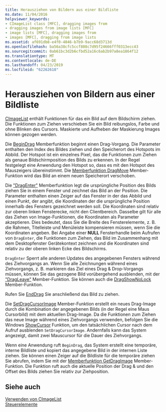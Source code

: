 ```yaml
---
title: Herausziehen von Bildern aus einer Bildliste
ms.date: 11/04/2016
helpviewer_keywords:
- CImageList class [MFC], dragging images from
- dragging images from image lists [MFC]
- image lists [MFC], dragging images from
- images [MFC], dragging from image lists
ms.assetid: af691db8-e4f0-4046-b7b9-9acc68d3713d
ms.openlocfilehash: ba56a38cfc5ccf808c7d95f24666fff0313ecc43
ms.sourcegitcommit: 0ab61bc3d2b6cfbd52a16c6ab2b97a8ea1864f12
ms.translationtype: MT
ms.contentlocale: de-DE
ms.lasthandoff: 04/23/2019
ms.locfileid: "62262618"
---
```

# <a name="dragging-images-from-an-image-list"></a>Herausziehen von Bildern aus einer Bildliste

[CImageList](../mfc/reference/cimagelist-class.md) enthält Funktionen für das ein Bild auf dem Bildschirm ziehen. Die Funktionen zum Ziehen verschieben Sie ein Bild reibungslos, Farbe und ohne Blinken des Cursors. Maskierte und Aufheben der Maskierung Images können gezogen werden.

Die [BeginDrag](../mfc/reference/cimagelist-class.md#begindrag) Memberfunktion beginnt einen Drag-Vorgang. Die Parameter enthalten den Index des Bildes ziehen und den Speicherort des Hotspots im Abbild. Der Hotspot ist ein einzelnes Pixel, das die Funktionen zum Ziehen als genaue Bildschirmposition des Bilds zu erkennen. In der Regel festgelegt eine Anwendung den Hotspot so, dass es mit den Hotspot des Mauszeigers übereinstimmt. Die [Memberfunktion DragMove](../mfc/reference/cimagelist-class.md#dragmove) Member-Funktion wird das Bild an einem neuen Speicherort verschoben.

Die ["DragEnter"](../mfc/reference/cimagelist-class.md#dragenter) Memberfunktion legt die ursprüngliche Position des Bilds ziehen Sie in einem Fenster und zeichnet das Bild an der Position. Die Parameter enthalten einen Zeiger auf das Fenster in der das Abbild und einen Punkt, der angibt, die Koordinaten der die ursprüngliche Position innerhalb des Fensters gezeichnet werden soll. Die Koordinaten sind relativ zur oberen linken Fensterecke, nicht den Clientbereich. Dasselbe gilt für alle das Ziehen von Image-Funktionen, die Koordinaten als Parameter akzeptieren. Dies bedeutet, dass Sie die Breite des Fensterelemente, z. B. die Rahmen, Titelleiste und Menüleiste kompensieren müssen, wenn Sie die Koordinaten angeben. Bei Angabe einer **NULL** Fensterhandle beim Aufrufen von `DragEnter`, die Funktionen zum Ziehen, das Bild im Zusammenhang mit dem Desktopfenster Gerätekontext zeichnen und die Koordinaten sind relativ zu der oberen linken Ecke des Bildschirms.

`DragEnter` Sperrt alle anderen Updates des angegebenen Fensters während des Ziehvorgangs an. Wenn Sie alle Zeichnungen während eines Ziehvorgangs, z. B. markieren das Ziel eines Drag & Drop-Vorgangs müssen, können Sie das gezogene Bild vorübergehend ausblenden, mit der ["DragLeave"](../mfc/reference/cimagelist-class.md#dragleave) Member-Funktion. Sie können auch die [DragShowNoLock](../mfc/reference/cimagelist-class.md#dragshownolock) Member-Funktion.

Rufen Sie [EndDrag](../mfc/reference/cimagelist-class.md#enddrag) Sie anschließend das Bild zu ziehen.

Die [SetDragCursorImage](../mfc/reference/cimagelist-class.md#setdragcursorimage) Member-Funktion erstellt ein neues Drag-Image durch die Kombination der angegebenen Bilds (in der Regel eine Maus Cursorbild) mit dem aktuellen Drag-Image. Da die Funktionen zum Ziehen das neue Image während eines Ziehvorgangs verwenden, befolgen Sie die Windows [ShowCursor](/windows/desktop/api/winuser/nf-winuser-showcursor) Funktion, um den tatsächlichen Cursor nach dem Aufruf ausblenden `SetDragCursorImage`. Andernfalls kann das System angezeigt, damit zwei Mauscursor für die Dauer des Ziehvorgangs.

Wenn eine Anwendung ruft `BeginDrag`, das System erstellt eine temporäre, interne Bildliste und kopiert das angegebene Bild in der internen Liste ziehen. Sie können einen Zeiger auf die Bildliste für die temporäre ziehen Sie abrufen, indem Sie mit der [Memberfunktion GetDragImage](../mfc/reference/cimagelist-class.md#getdragimage) Member-Funktion. Die Funktion ruft auch die aktuelle Position der Drag & und den Offset des Bilds ziehen Sie relativ zur Ziehposition.

## <a name="see-also"></a>Siehe auch

[Verwenden von CImageList](../mfc/using-cimagelist.md)<br/>
[Steuerelemente](../mfc/controls-mfc.md)
